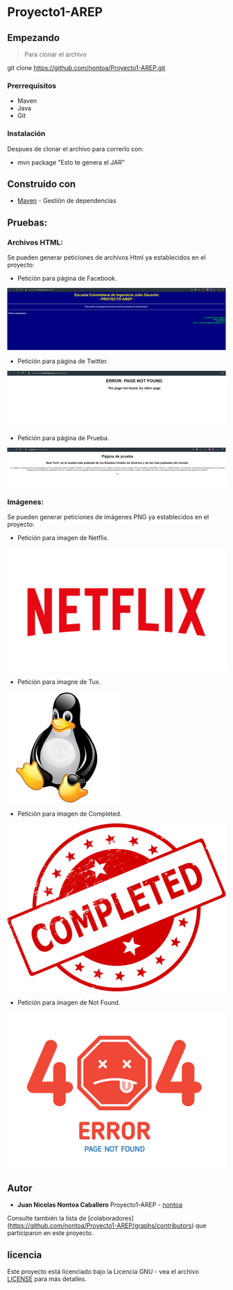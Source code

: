 # Proyecto1-AREP

## Empezando

>Para clonar el archivo 

git clone https://github.com/nontoa/Proyecto1-AREP.git
>
### Prerrequisitos
* Maven
* Java
* Git


### Instalación

Despues de clonar el archivo para correrlo con:

* mvn package "Esto te genera el JAR"

## Construido con

* [Maven](https://maven.apache.org/) - Gestión de dependencias

## Pruebas:

### Archivos HTML:

Se pueden generar peticiones de archivos Html ya establecidos en el proyecto:

* Petición para página de Facebook.

![Screenshot](images/Face.PNG)

* Petición para página de Twitter.

![Screenshot](images/Twitter.PNG)

* Petición para página de Prueba.

![Screenshot](images/Prue.PNG)

### Imágenes:

Se pueden generar peticiones de imágenes PNG ya establecidos en el proyecto:

* Petición para imagen de Netflix.

![Screenshot](src/main/resources/Netflix.PNG)

* Petición para imagne de Tux.

![Screenshot](src/main/resources/tux.PNG)

* Petición para imagen de Completed.

![Screenshot](src/main/resources/completed.PNG)

* Petición para imagen de Not Found.

![Screenshot](src/main/resources/notF.PNG)

## Autor

* **Juan Nicolas Nontoa Caballero**  Proyecto1-AREP - [nontoa](https://github.com/nontoa)

Consulte también la lista de [colaboradores] (https://github.com/nontoa/Proyecto1-AREP/graphs/contributors) que participaron en este proyecto.

## licencia

Este proyecto está licenciado bajo la Licencia GNU - vea el archivo [LICENSE](LICENSE) para más detalles.
